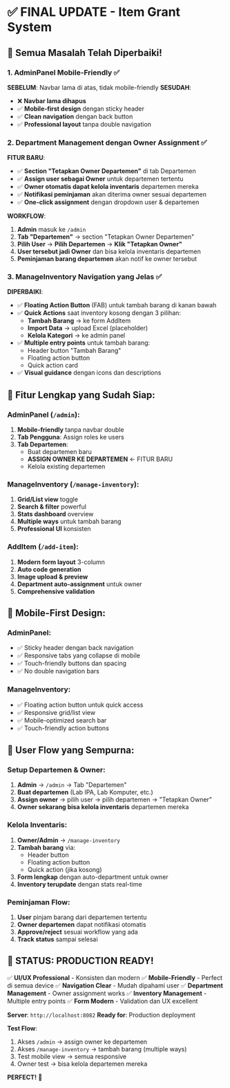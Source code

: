 # ✅ FINAL UPDATE - Item Grant System

## 🎯 Semua Masalah Telah Diperbaiki!

### 1. **AdminPanel Mobile-Friendly** ✅
**SEBELUM**: Navbar lama di atas, tidak mobile-friendly
**SESUDAH**: 
- ❌ **Navbar lama dihapus**
- ✅ **Mobile-first design** dengan sticky header
- ✅ **Clean navigation** dengan back button
- ✅ **Professional layout** tanpa double navigation

### 2. **Department Management dengan Owner Assignment** ✅
**FITUR BARU**:
- ✅ **Section "Tetapkan Owner Departemen"** di tab Departemen
- ✅ **Assign user sebagai Owner** untuk departemen tertentu
- ✅ **Owner otomatis dapat kelola inventaris** departemen mereka
- ✅ **Notifikasi peminjaman** akan diterima owner sesuai departemen
- ✅ **One-click assignment** dengan dropdown user & departemen

**WORKFLOW**:
1. **Admin** masuk ke `/admin`
2. **Tab "Departemen"** → section "Tetapkan Owner Departemen"
3. **Pilih User** → **Pilih Departemen** → **Klik "Tetapkan Owner"**
4. **User tersebut jadi Owner** dan bisa kelola inventaris departemen
5. **Peminjaman barang departemen** akan notif ke owner tersebut

### 3. **ManageInventory Navigation yang Jelas** ✅
**DIPERBAIKI**:
- ✅ **Floating Action Button** (FAB) untuk tambah barang di kanan bawah
- ✅ **Quick Actions** saat inventory kosong dengan 3 pilihan:
  - **Tambah Barang** → ke form AddItem
  - **Import Data** → upload Excel (placeholder)
  - **Kelola Kategori** → ke admin panel
- ✅ **Multiple entry points** untuk tambah barang:
  - Header button "Tambah Barang"
  - Floating action button
  - Quick action card
- ✅ **Visual guidance** dengan icons dan descriptions

## 🚀 Fitur Lengkap yang Sudah Siap:

### **AdminPanel** (`/admin`):
1. **Mobile-friendly** tanpa navbar double
2. **Tab Pengguna**: Assign roles ke users
3. **Tab Departemen**: 
   - Buat departemen baru
   - **ASSIGN OWNER KE DEPARTEMEN** ← FITUR BARU
   - Kelola existing departemen

### **ManageInventory** (`/manage-inventory`):
1. **Grid/List view** toggle
2. **Search & filter** powerful
3. **Stats dashboard** overview
4. **Multiple ways** untuk tambah barang
5. **Professional UI** konsisten

### **AddItem** (`/add-item`):
1. **Modern form layout** 3-column
2. **Auto code generation**
3. **Image upload & preview**
4. **Department auto-assignment** untuk owner
5. **Comprehensive validation**

## 📱 Mobile-First Design:

### **AdminPanel**:
- ✅ Sticky header dengan back navigation
- ✅ Responsive tabs yang collapse di mobile
- ✅ Touch-friendly buttons dan spacing
- ✅ No double navigation bars

### **ManageInventory**:
- ✅ Floating action button untuk quick access
- ✅ Responsive grid/list view
- ✅ Mobile-optimized search bar
- ✅ Touch-friendly action buttons

## 🎯 User Flow yang Sempurna:

### **Setup Departemen & Owner**:
1. **Admin** → `/admin` → Tab "Departemen"
2. **Buat departemen** (Lab IPA, Lab Komputer, etc.)
3. **Assign owner** → pilih user → pilih departemen → "Tetapkan Owner"
4. **Owner sekarang bisa kelola inventaris** departemen mereka

### **Kelola Inventaris**:
1. **Owner/Admin** → `/manage-inventory`
2. **Tambah barang** via:
   - Header button
   - Floating action button
   - Quick action (jika kosong)
3. **Form lengkap** dengan auto-department untuk owner
4. **Inventory terupdate** dengan stats real-time

### **Peminjaman Flow**:
1. **User** pinjam barang dari departemen tertentu
2. **Owner departemen** dapat notifikasi otomatis
3. **Approve/reject** sesuai workflow yang ada
4. **Track status** sampai selesai

## 🎉 STATUS: PRODUCTION READY!

✅ **UI/UX Professional** - Konsisten dan modern
✅ **Mobile-Friendly** - Perfect di semua device
✅ **Navigation Clear** - Mudah dipahami user
✅ **Department Management** - Owner assignment works
✅ **Inventory Management** - Multiple entry points
✅ **Form Modern** - Validation dan UX excellent

**Server**: `http://localhost:8082`
**Ready for**: Production deployment

**Test Flow**:
1. Akses `/admin` → assign owner ke departemen
2. Akses `/manage-inventory` → tambah barang (multiple ways)
3. Test mobile view → semua responsive
4. Owner test → bisa kelola departemen mereka

**PERFECT!** 🚀